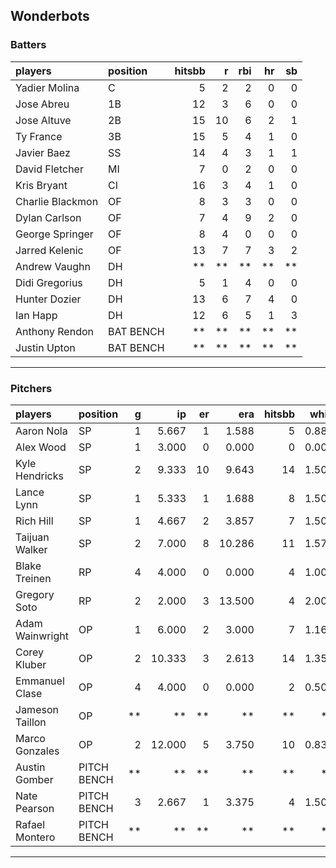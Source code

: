 ## Wonderbots

### Batters

 
|players          |position  | hitsbb|  r| rbi| hr| sb| 
|:----------------|:---------|------:|--:|---:|--:|--:| 
|Yadier Molina    |C         |      5|  2|   2|  0|  0| 
|Jose Abreu       |1B        |     12|  3|   6|  0|  0| 
|Jose Altuve      |2B        |     15| 10|   6|  2|  1| 
|Ty France        |3B        |     15|  5|   4|  1|  0| 
|Javier Baez      |SS        |     14|  4|   3|  1|  1| 
|David Fletcher   |MI        |      7|  0|   2|  0|  0| 
|Kris Bryant      |CI        |     16|  3|   4|  1|  0| 
|Charlie Blackmon |OF        |      8|  3|   3|  0|  0| 
|Dylan Carlson    |OF        |      7|  4|   9|  2|  0| 
|George Springer  |OF        |      8|  4|   0|  0|  0| 
|Jarred Kelenic   |OF        |     13|  7|   7|  3|  2| 
|Andrew Vaughn    |DH        |     **| **|  **| **| **| 
|Didi Gregorius   |DH        |      5|  1|   4|  0|  0| 
|Hunter Dozier    |DH        |     13|  6|   7|  4|  0| 
|Ian Happ         |DH        |     12|  6|   5|  1|  3| 
|Anthony Rendon   |BAT BENCH |     **| **|  **| **| **| 
|Justin Upton     |BAT BENCH |     **| **|  **| **| **| 

* * *

### Pitchers

 
|players         |position    |  g|     ip| er|    era| hitsbb|  whip| so|  w| sv| 
|:---------------|:-----------|--:|------:|--:|------:|------:|-----:|--:|--:|--:| 
|Aaron Nola      |SP          |  1|  5.667|  1|  1.588|      5| 0.882|  9|  1|  0| 
|Alex Wood       |SP          |  1|  3.000|  0|  0.000|      0| 0.000|  4|  0|  0| 
|Kyle Hendricks  |SP          |  2|  9.333| 10|  9.643|     14| 1.500|  4|  0|  0| 
|Lance Lynn      |SP          |  1|  5.333|  1|  1.688|      8| 1.500|  5|  0|  0| 
|Rich Hill       |SP          |  1|  4.667|  2|  3.857|      7| 1.500|  7|  0|  0| 
|Taijuan Walker  |SP          |  2|  7.000|  8| 10.286|     11| 1.571|  4|  0|  0| 
|Blake Treinen   |RP          |  4|  4.000|  0|  0.000|      4| 1.000|  6|  0|  0| 
|Gregory Soto    |RP          |  2|  2.000|  3| 13.500|      4| 2.000|  3|  0|  0| 
|Adam Wainwright |OP          |  1|  6.000|  2|  3.000|      7| 1.167|  2|  0|  0| 
|Corey Kluber    |OP          |  2| 10.333|  3|  2.613|     14| 1.355|  8|  1|  0| 
|Emmanuel Clase  |OP          |  4|  4.000|  0|  0.000|      2| 0.500|  5|  0|  2| 
|Jameson Taillon |OP          | **|     **| **|     **|     **|    **| **| **| **| 
|Marco Gonzales  |OP          |  2| 12.000|  5|  3.750|     10| 0.833| 10|  1|  0| 
|Austin Gomber   |PITCH BENCH | **|     **| **|     **|     **|    **| **| **| **| 
|Nate Pearson    |PITCH BENCH |  3|  2.667|  1|  3.375|      4| 1.500|  5|  0|  0| 
|Rafael Montero  |PITCH BENCH | **|     **| **|     **|     **|    **| **| **| **| 


* * *


